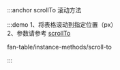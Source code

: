 :::anchor scrollTo 滚动方法

:::demo 1、将表格滚动到指定位置（px）<br>2、参数请参考 [scrollTo](https://developer.mozilla.org/zh-CN/docs/Web/API/Element/scrollTo)

fan-table/instance-methods/scroll-to

:::
